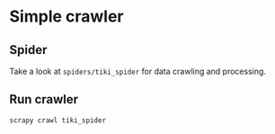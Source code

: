 # Simple crawler

## Spider
Take a look at `spiders/tiki_spider` for data crawling and processing.

## Run crawler

```
scrapy crawl tiki_spider
```